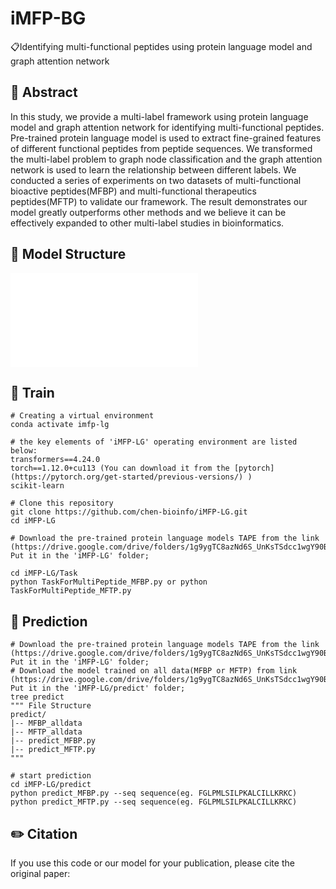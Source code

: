 # iMFP-BG
📋Identifying multi-functional peptides using protein language model and graph attention network

## 📘 Abstract
In this study, we provide a multi-label framework using protein language model and graph attention network for identifying multi-functional peptides. Pre-trained protein language model is used to extract fine-grained features of different functional peptides from peptide sequences. We transformed the multi-label problem to graph node classification and the graph attention network is used to learn the relationship between different labels. We conducted a series of experiments on two datasets of multi-functional bioactive peptides(MFBP) and multi-functional therapeutics peptides(MFTP) to validate our framework. The result demonstrates our model greatly outperforms other methods and we believe it can be effectively expanded to other multi-label studies in bioinformatics.

## 🧬 Model Structure
![Figure](/geniusland/home/luojiawei1/project2023/iMFP-BG/img/framework.pdf)


## 🚀 Train
```
# Creating a virtual environment
conda activate imfp-lg

# the key elements of 'iMFP-LG' operating environment are listed below:
transformers==4.24.0
torch==1.12.0+cu113 (You can download it from the [pytorch](https://pytorch.org/get-started/previous-versions/) )
scikit-learn

# Clone this repository
git clone https://github.com/chen-bioinfo/iMFP-LG.git
cd iMFP-LG

# Download the pre-trained protein language models TAPE from the link (https://drive.google.com/drive/folders/1g9ygTC8azNd6S_UnKsTSdcc1wgY90BLk); Put it in the 'iMFP-LG' folder;

cd iMFP-LG/Task
python TaskForMultiPeptide_MFBP.py or python TaskForMultiPeptide_MFTP.py
```

## 🧐 Prediction
```
# Download the pre-trained protein language models TAPE from the link (https://drive.google.com/drive/folders/1g9ygTC8azNd6S_UnKsTSdcc1wgY90BLk); Put it in the 'iMFP-LG' folder;
# Download the model trained on all data(MFBP or MFTP) from link (https://drive.google.com/drive/folders/1g9ygTC8azNd6S_UnKsTSdcc1wgY90BLk);  Put it in the 'iMFP-LG/predict' folder;
tree predict
""" File Structure
predict/
|-- MFBP_alldata
|-- MFTP_alldata
|-- predict_MFBP.py
|-- predict_MFTP.py
"""

# start prediction
cd iMFP-LG/predict
python predict_MFBP.py --seq sequence(eg. FGLPMLSILPKALCILLKRKC)
python predict_MFTP.py --seq sequence(eg. FGLPMLSILPKALCILLKRKC)
```

## ✏️ Citation
If you use this code or our model for your publication, please cite the original paper:
